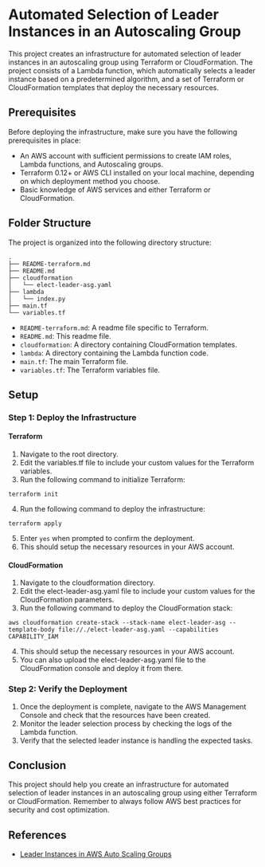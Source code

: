 # Automated Selection of Leader Instances in an Autoscaling Group

This project creates an infrastructure for automated selection of leader instances in an autoscaling group using Terraform or CloudFormation. The project consists of a Lambda function, which automatically selects a leader instance based on a predetermined algorithm, and a set of Terraform or CloudFormation templates that deploy the necessary resources.

## Prerequisites
Before deploying the infrastructure, make sure you have the following prerequisites in place:

- An AWS account with sufficient permissions to create IAM roles, Lambda functions, and Autoscaling groups.
- Terraform 0.12+ or AWS CLI installed on your local machine, depending on which deployment method you choose.
- Basic knowledge of AWS services and either Terraform or CloudFormation.

## Folder Structure
The project is organized into the following directory structure:

```
.
├── README-terraform.md
├── README.md
├── cloudformation
│   └── elect-leader-asg.yaml
├── lambda
│   └── index.py
├── main.tf
└── variables.tf
```

- `README-terraform.md`: A readme file specific to Terraform.
- `README.md`: This readme file.
- `cloudformation`: A directory containing CloudFormation templates.
- `lambda`: A directory containing the Lambda function code.
- `main.tf`: The main Terraform file.
- `variables.tf`: The Terraform variables file.

## Setup

### Step 1: Deploy the Infrastructure
#### Terraform
1. Navigate to the root directory.
2. Edit the variables.tf file to include your custom values for the Terraform variables.
3. Run the following command to initialize Terraform:
```
terraform init
```
4. Run the following command to deploy the infrastructure:
```
terraform apply
```
5. Enter `yes` when prompted to confirm the deployment.
6. This should setup the necessary resources in your AWS account.

#### CloudFormation
1. Navigate to the cloudformation directory.
2. Edit the elect-leader-asg.yaml file to include your custom values for the CloudFormation parameters.
3. Run the following command to deploy the CloudFormation stack:
```
aws cloudformation create-stack --stack-name elect-leader-asg --template-body file://./elect-leader-asg.yaml --capabilities CAPABILITY_IAM
```
4. This should setup the necessary resources in your AWS account.
5. You can also upload the elect-leader-asg.yaml file to the CloudFormation console and deploy it from there.

### Step 2: Verify the Deployment
1. Once the deployment is complete, navigate to the AWS Management Console and check that the resources have been created.
2. Monitor the leader selection process by checking the logs of the Lambda function.
3. Verify that the selected leader instance is handling the expected tasks.

## Conclusion
This project should help you create an infrastructure for automated selection of leader instances in an autoscaling group using either Terraform or CloudFormation. Remember to always follow AWS best practices for security and cost optimization.

## References
- [Leader Instances in AWS Auto Scaling Groups](https://ajbrown.org/2017/02/10/leader-election-with-aws-auto-scaling-groups.html)
